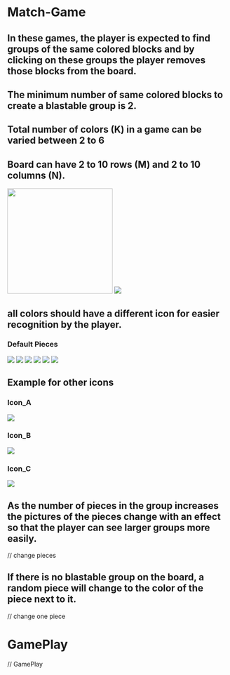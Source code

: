 # Match-Game

## In these games, the player is expected to find groups of the same colored blocks and by clicking on these groups the player removes those blocks from the board. 

## The minimum number of same colored blocks to create a blastable group is 2. 

## Total number of colors (K) in a game can be varied between 2 to 6 

## Board can have 2 to 10 rows (M) and 2 to 10 columns (N).

<img src="https://github.com/muratkrdl/Match-Game/blob/main/Gif%20and%20Pictures/SetBoardGoal/SetBoard.png" width="240px">

<img src="https://github.com/muratkrdl/Match-Game/blob/main/Gif%20and%20Pictures/SetBoardGoal/SetGoal.png" width="auto">

## all colors should have a different icon for easier recognition by the player. 

### Default Pieces

<img src="https://github.com/muratkrdl/Match-Game/blob/main/Gif%20and%20Pictures/Tiles/Blue_Default.png" width="auto">

<img src="https://github.com/muratkrdl/Match-Game/blob/main/Gif%20and%20Pictures/Tiles/Green_Default.png" width="auto">

<img src="https://github.com/muratkrdl/Match-Game/blob/main/Gif%20and%20Pictures/Tiles/Pink_Default.png" width="auto">

<img src="https://github.com/muratkrdl/Match-Game/blob/main/Gif%20and%20Pictures/Tiles/Purple_Default.png" width="auto">

<img src="https://github.com/muratkrdl/Match-Game/blob/main/Gif%20and%20Pictures/Tiles/Red_Default.png" width="auto">

<img src="https://github.com/muratkrdl/Match-Game/blob/main/Gif%20and%20Pictures/Tiles/Yellow_Default.png" width="auto">

## Example for other icons

### Icon_A

<img src="https://github.com/muratkrdl/Match-Game/blob/main/Gif%20and%20Pictures/Tiles/Blue_A.png" width="auto">

### Icon_B

<img src="https://github.com/muratkrdl/Match-Game/blob/main/Gif%20and%20Pictures/Tiles/Blue_B.png" width="auto">

### Icon_C

<img src="https://github.com/muratkrdl/Match-Game/blob/main/Gif%20and%20Pictures/Tiles/Blue_C.png" width="auto">

## As the number of pieces in the group increases the pictures of the pieces change with an effect so that the player can see larger groups more easily.

// change pieces

## If there is no blastable group on the board, a random piece will change to the color of the piece next to it.

// change one piece

# GamePlay

// GamePlay
